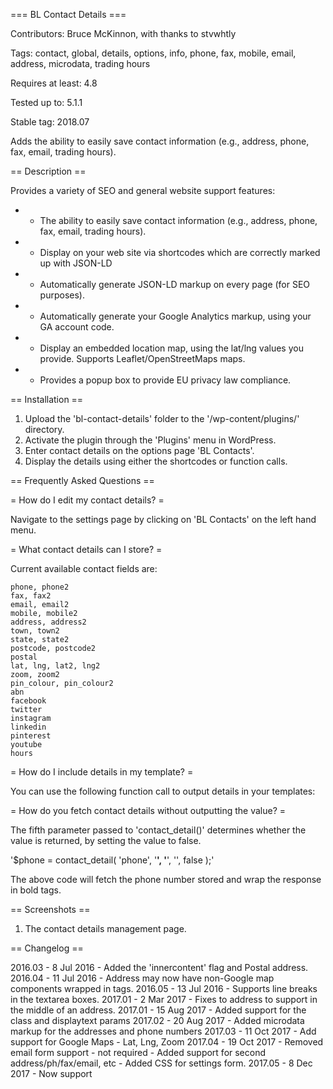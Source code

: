=== BL Contact Details ===

Contributors: Bruce McKinnon, with thanks to stvwhtly

Tags: contact, global, details, options, info, phone, fax, mobile, email, address, microdata, trading hours

Requires at least: 4.8

Tested up to: 5.1.1

Stable tag: 2018.07



Adds the ability to easily save contact information (e.g., address, phone, fax, email, trading hours).


== Description ==


Provides a variety of SEO and general website support features:

* - The ability to easily save contact information (e.g., address, phone, fax, email, trading hours).

* - Display on your web site via shortcodes which are correctly marked up with JSON-LD

* - Automatically generate JSON-LD markup on every page (for SEO purposes).

* - Automatically generate your Google Analytics markup, using your GA account code.

* - Display an embedded location map, using the lat/lng values you provide. Supports Leaflet/OpenStreetMaps maps.

* - Provides a popup box to provide EU privacy law compliance.



== Installation ==


1. Upload the 'bl-contact-details' folder to the '/wp-content/plugins/' directory.
2. Activate the plugin through the 'Plugins' menu in WordPress.
3. Enter contact details on the options page 'BL Contacts'.
4. Display the details using either the shortcodes or function calls.


== Frequently Asked Questions ==


= How do I edit my contact details? =


Navigate to the settings page by clicking on 'BL Contacts' on the left hand menu.



= What contact details can I store? =


Current available contact fields are:


	phone, phone2
	fax, fax2
	email, email2
	mobile, mobile2
	address, address2
	town, town2
	state, state2
	postcode, postcode2
	postal
	lat, lng, lat2, lng2
	zoom, zoom2
	pin_colour, pin_colour2
	abn
	facebook
	twitter
	instagram
	linkedin
	pinterest
	youtube
	hours


= How do I include details in my template? =

You can use the following function call to output details in your templates:

<?php if ( function_exists( 'contact_detail' ) ) { contact_detail( 'fax' ); } ?>


= How do you fetch contact details without outputting the value? =

The fifth parameter passed to 'contact_detail()' determines whether the value is returned, by setting the value to false.

'$phone = contact_detail( 'phone', '<b>', '</b>', '', false );'

The above code will fetch the phone number stored and wrap the response in bold tags.



== Screenshots ==

1. The contact details management page.


== Changelog ==

2016.03 - 8 Jul 2016 - Added the 'innercontent' flag and Postal address.
2016.04 - 11 Jul 2016 - Address may now have non-Google map components wrapped in <span> tags.
2016.05 - 13 Jul 2016 - Supports line breaks in the textarea boxes.
2017.01 - 2 Mar 2017 - Fixes to address to support <span></span> in the middle of an address.
2017.01 - 15 Aug 2017 - Added support for the class and displaytext params
2017.02 - 20 Aug 2017 - Added microdata markup for the addresses and phone numbers
2017.03 - 11 Oct 2017 - Add support for Google Maps - Lat, Lng, Zoom
2017.04 - 19 Oct 2017 - Removed email form support - not required
											- Added support for second address/ph/fax/email, etc
											- Added CSS for settings form.
2017.05 - 8 Dec 2017 - Now support <script> tags for GA JS tracking code. NOTE - You also have to modify the functions.php in the theme so that extra <script> tags are not inluded.
2018.01 - 15 Feb 2018 - Added opening and closing hours. Now also providiing JSON-LD markups.
											- BREAKING CHANGE - Shortcode is now 'blcontact'.
2018.02 - 1 Mar 2018	- type=address - you can now add a clas that will wrap the entire address.
2018.03 - 10 Apr 2018 - Added 'url' type to display the URL in an a tag
											- Fixed bug in the opening hours display reduction.
											- 'hours' - if 'nolink = true, then do not try and group days together.
2018.04 - 25 May 2018	- Added jquery-eu-cookie-law-popup support
											- Complete GA script box dropped in favour of just providing the GA code. Allows the plugin to control when the GA code is initialised.
2018.05 - 28 Jun 2018	- build() - Now supports the use of the 'street' and 'street2' shortcode types.
											- Added startsWith() and endsWith() to the BLContactDetails class.
2018.06 - 10 Oct 2018 - The 'hours' option now supports the 'class' option.
											- build() now renamed bl_build().
											- shortcode() now renamed to bl_shortcode().
											- Updated code to align with WP PHP coding standards.
											- Added checkbox for disabling EU cookie popup
2018.07 - 11 Oct 2018 - Added BitBucket auto-updating via https://github.com/YahnisElsts/plugin-update-checker#bitbucket-integration

